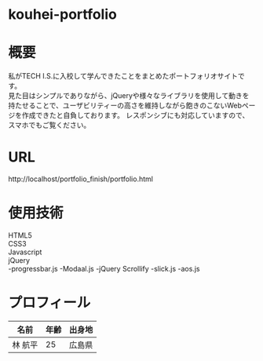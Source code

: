 # kouhei-portfolio    

# 概要  
私がTECH I.S.に入校して学んできたことをまとめたポートフォリオサイトです。  
見た目はシンプルでありながら、jQueryや様々なライブラリを使用して動きを持たせることで、ユーザビリティーの高さを維持しながら飽きのこないWebページを作成できたと自負しております。
レスポンシブにも対応していますので、スマホでもご覧ください。

# URL  
http://localhost/portfolio_finish/portfolio.html  

# 使用技術  
HTML5  
CSS3  
Javascript  
jQuery  
-progressbar.js
-Modaal.js
-jQuery Scrollify
-slick.js
-aos.js

# プロフィール  
名前 | 年齢 | 出身地
-|-|-
林 航平 | 25 | 広島県

